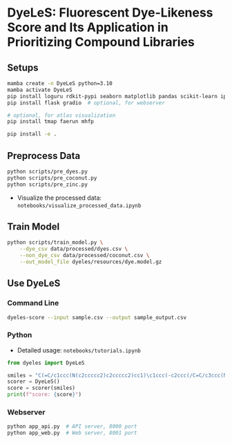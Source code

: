 # DyeLeS: Fluorescent Dye-Likeness Score and Its Application in Prioritizing Compound Libraries

## Setups

```bash
mamba create -n DyeLeS python=3.10
mamba activate DyeLeS
pip install loguru rdkit-pypi seaborn matplotlib pandas scikit-learn ipykernel absl-py tqdm "numpy<2" lightgbm
pip install flask gradio  # optional, for webserver

# optional, for atlas visualization
pip install tmap faerun mhfp

pip install -e .
```

## Preprocess Data

```bash
python scripts/pre_dyes.py
python scripts/pre_coconut.py
python scripts/pre_zinc.py
```

- Visualize the processed data: `notebooks/visualize_processed_data.ipynb`

## Train Model

```bash
python scripts/train_model.py \
    --dye_csv data/processed/dyes.csv \
    --non_dye_csv data/processed/coconut.csv \
    --out_model_file dyeles/resources/dye.model.gz
```

## Use DyeLeS

### Command Line

```bash
dyeles-score --input sample.csv --output sample_output.csv
```

### Python

- Detailed usage: `notebooks/tutorials.ipynb`

```python
from dyeles import DyeLeS

smiles = "C(=C/c1ccc(N(c2ccccc2)c2ccccc2)cc1)\c1ccc(-c2ccc(/C=C/c3ccc(N(c4ccccc4)c4ccccc4)cc3)cc2)cc1"
scorer = DyeLeS()
score = scorer(smiles)
print(f"score: {score}")
```

### Webserver

```bash
python app_api.py  # API server, 8000 port
python app_web.py  # Web server, 8001 port
```
